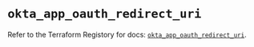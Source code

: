 # `okta_app_oauth_redirect_uri`

Refer to the Terraform Registory for docs: [`okta_app_oauth_redirect_uri`](https://www.terraform.io/docs/providers/okta/r/app_oauth_redirect_uri).
